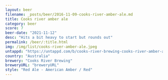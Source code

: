 ```yaml
---
layout: beer
filename: _posts/beer/2016-11-09-cooks-river-amber-ale.md
title: Cooks river amber ale
category: beer
score: 7
beer-date: "2021-11-12"
desc: "Hits a bit heavy to start but rounds out"
permalink: /beer/:title.html
img: /img/list/cooks-river-amber-ale.jpeg
untappd: "https://untappd.com/b/cooks-river-brewing-cooks-river-amber-ale/3871809"
country: "Australia"
brewery: "Cooks River Brewing"
breweryURL: "breweryURL"
style: "Red Ale - American Amber / Red"
---
```

